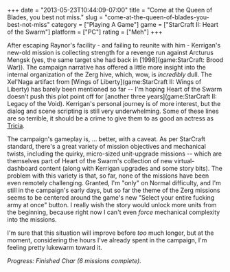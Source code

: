 +++
date = "2013-05-23T10:44:09-07:00"
title = "Come at the Queen of Blades, you best not miss."
slug = "come-at-the-queen-of-blades-you-best-not-miss"
category = ["Playing A Game"]
game = ["StarCraft II: Heart of the Swarm"]
platform = ["PC"]
rating = ["Meh"]
+++

After escaping Raynor's facility - and failing to reunite with him - Kerrigan's new-old mission is collecting strength for a revenge run against Arcturus Mengsk (yes, the same target she had back in [1998](game:StarCraft: Brood War)).  The campaign narrative has offered a little more insight into the internal organization of the Zerg hive, which, wow, is <i>incredibly</i> dull.  The Xel'Naga artifact from [Wings of Liberty](game:StarCraft II: Wings of Liberty) has barely been mentioned so far -- I'm hoping Heart of the Swarm doesn't push this plot point off for [another three years](game:StarCraft II: Legacy of the Void).  Kerrigan's personal journey is of more interest, but the dialog and scene scripting is still very underwhelming.  Some of these lines are so terrible, it should be a crime to give them to as good an actress as <a href="http://www.imdb.com/name/nm1065454">Tricia</a>.

The campaign's gameplay is, ... better, with a caveat.  As per StarCraft standard, there's a great variety of mission objectives and mechanical twists, including the quirky, micro-sized unit-upgrade missions -- which are themselves part of Heart of the Swarm's collection of new virtual-dashboard content (along with Kerrigan upgrades and some story bits).  The problem with this variety is that, so far, none of the missions have been even remotely challenging.  Granted, I'm "only" on Normal difficulty, and I'm still in the campaign's early days, but so far the theme of the Zerg missions seems to be centered around the game's new "Select your entire fucking army at once" button.  I really wish the story would unlock more units from the beginning, because right now I can't even <i>force</i> mechanical complexity into the missions.

I'm sure that this situation will improve before <i>too</i> much longer, but at the moment, considering the hours I've already spent in the campaign, I'm feeling pretty lukewarm toward it.

<i>Progress: Finished Char (6 missions complete).</i>
